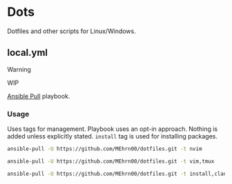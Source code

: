 # Dots
Dotfiles and other scripts for Linux/Windows.

## local.yml
> [!WARNING]
> WIP

[Ansible Pull](https://docs.ansible.com/ansible/latest/cli/ansible-pull.html) playbook.

### Usage
Uses tags for management. Playbook uses an opt-in approach. Nothing is added unless
explicitly stated. `install` tag is used for installing packages.

```bash
ansible-pull -U https://github.com/MEhrn00/dotfiles.git -t nvim
```

```bash
ansible-pull -U https://github.com/MEhrn00/dotfiles.git -t vim,tmux
```

```bash
ansible-pull -U https://github.com/MEhrn00/dotfiles.git -t install,clang-format -K
```
